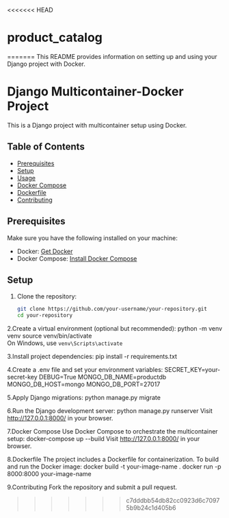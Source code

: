 <<<<<<< HEAD
# product_catalog
=======
This README provides information on setting up and using your Django project with Docker.

# Django Multicontainer-Docker Project

This is a Django project with multicontainer setup using Docker.

## Table of Contents
- [Prerequisites](#prerequisites)
- [Setup](#setup)
- [Usage](#usage)
- [Docker Compose](#docker-compose)
- [Dockerfile](#dockerfile)
- [Contributing](#contributing)

## Prerequisites
Make sure you have the following installed on your machine:
- Docker: [Get Docker](https://docs.docker.com/get-docker/)
- Docker Compose: [Install Docker Compose](https://docs.docker.com/compose/install/)

## Setup
1. Clone the repository:
   ```bash
   git clone https://github.com/your-username/your-repository.git
   cd your-repository

2.Create a virtual environment (optional but recommended):
python -m venv venv
source venv/bin/activate  
On Windows, use 
`venv\Scripts\activate`

3.Install project dependencies:
pip install -r requirements.txt

4.Create a .env file and set your environment variables:
SECRET_KEY=your-secret-key
DEBUG=True
MONGO_DB_NAME=productdb
MONGO_DB_HOST=mongo
MONGO_DB_PORT=27017

5.Apply Django migrations:
python manage.py migrate

6.Run the Django development server:
python manage.py runserver
Visit http://127.0.0.1:8000/ in your browser.

7.Docker Compose
Use Docker Compose to orchestrate the multicontainer setup:
docker-compose up --build
Visit http://127.0.0.1:8000/ in your browser.

8.Dockerfile
The project includes a Dockerfile for containerization. To build and run the Docker image:
docker build -t your-image-name .
docker run -p 8000:8000 your-image-name

9.Contributing
Fork the repository and submit a pull request.
>>>>>>> c7dddbb54db82cc0923d6c70975b9b24c1d405b6
